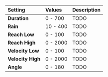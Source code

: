 | Setting           | Values   | Description |
| :---------------- | :------- | :---------- |
| **Duration**      | 0 - 700  | TODO |
| **Rain**          | 10 - 400 | TODO |
| **Reach Low**     | 0 - 100  | TODO |
| **Reach High**    | 0 - 2000 | TODO |
| **Velocity Low**  | 0 - 100  | TODO |
| **Velocity High** | 0 - 2000 | TODO |
| **Angle**         | 0 - 180  | TODO |





<!--examples-->
